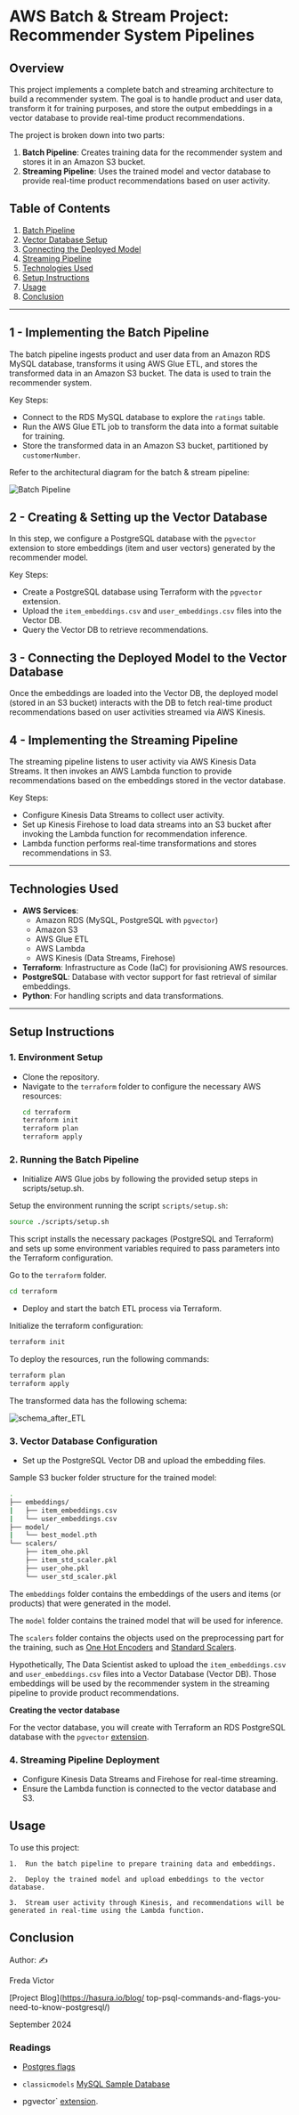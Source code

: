 # AWS Batch & Stream Project: Recommender System Pipelines

## Overview

This project implements a complete batch and streaming architecture to build a recommender system. The goal is to handle product and user data, transform it for training purposes, and store the output embeddings in a vector database to provide real-time product recommendations.

The project is broken down into two parts:
1. **Batch Pipeline**: Creates training data for the recommender system and stores it in an Amazon S3 bucket.
2. **Streaming Pipeline**: Uses the trained model and vector database to provide real-time product recommendations based on user activity.

## Table of Contents
1. [Batch Pipeline](#1---implementing-the-batch-pipeline)
2. [Vector Database Setup](#2---creating--setting-up-the-vector-database)
3. [Connecting the Deployed Model](#3---connecting-the-deployed-model-to-the-vector-database)
4. [Streaming Pipeline](#4---implementing-the-streaming-pipeline)
5. [Technologies Used](#technologies-used)
6. [Setup Instructions](#setup-instructions)
7. [Usage](#usage)
8. [Conclusion](#conclusion)


---

## 1 - Implementing the Batch Pipeline

The batch pipeline ingests product and user data from an Amazon RDS MySQL database, transforms it using AWS Glue ETL, and stores the transformed data in an Amazon S3 bucket. The data is used to train the recommender system.

Key Steps:
- Connect to the RDS MySQL database to explore the `ratings` table.
- Run the AWS Glue ETL job to transform the data into a format suitable for training.
- Store the transformed data in an Amazon S3 bucket, partitioned by `customerNumber`.

Refer to the architectural diagram for the batch & stream pipeline:

![Batch Pipeline](./images/BatchStreamPipeline.png)

## 2 - Creating & Setting up the Vector Database

In this step, we configure a PostgreSQL database with the `pgvector` extension to store embeddings (item and user vectors) generated by the recommender model.

Key Steps:
- Create a PostgreSQL database using Terraform with the `pgvector` extension.
- Upload the `item_embeddings.csv` and `user_embeddings.csv` files into the Vector DB.
- Query the Vector DB to retrieve recommendations.

## 3 - Connecting the Deployed Model to the Vector Database

Once the embeddings are loaded into the Vector DB, the deployed model (stored in an S3 bucket) interacts with the DB to fetch real-time product recommendations based on user activities streamed via AWS Kinesis.

## 4 - Implementing the Streaming Pipeline

The streaming pipeline listens to user activity via AWS Kinesis Data Streams. It then invokes an AWS Lambda function to provide recommendations based on the embeddings stored in the vector database.

Key Steps:
- Configure Kinesis Data Streams to collect user activity.
- Set up Kinesis Firehose to load data streams into an S3 bucket after invoking the Lambda function for recommendation inference.
- Lambda function performs real-time transformations and stores recommendations in S3.

---

## Technologies Used
- **AWS Services**: 
  - Amazon RDS (MySQL, PostgreSQL with `pgvector`)
  - Amazon S3
  - AWS Glue ETL
  - AWS Lambda
  - AWS Kinesis (Data Streams, Firehose)
- **Terraform**: Infrastructure as Code (IaC) for provisioning AWS resources.
- **PostgreSQL**: Database with vector support for fast retrieval of similar embeddings.
- **Python**: For handling scripts and data transformations.

---

## Setup Instructions

### 1. Environment Setup
- Clone the repository.
- Navigate to the `terraform` folder to configure the necessary AWS resources:
  ```bash
  cd terraform
  terraform init
  terraform plan
  terraform apply


### 2. Running the Batch Pipeline

- Initialize AWS Glue jobs by following the provided setup steps in scripts/setup.sh.

Setup the environment running the script `scripts/setup.sh`:

```bash
source ./scripts/setup.sh
```

This script installs the necessary packages (PostgreSQL and Terraform) and sets up some environment variables required to pass parameters into the Terraform configuration.


Go to the `terraform` folder. 

```bash
cd terraform
```

- Deploy and start the batch ETL process via Terraform.

Initialize the terraform configuration:

```bash
terraform init
```
To deploy the resources, run the following commands:

```bash
terraform plan
terraform apply
```

The transformed data has the following schema:    

![schema_after_ETL](./images/schema_after_ETL.png)

### 3. Vector Database Configuration

- Set up the PostgreSQL Vector DB and upload the embedding files.

Sample S3 bucker folder structure for the trained model:

```bash
.
├── embeddings/
|   ├── item_embeddings.csv
|   └── user_embeddings.csv
├── model/
|   └── best_model.pth   
└── scalers/
    ├── item_ohe.pkl
    ├── item_std_scaler.pkl
    ├── user_ohe.pkl
    └── user_std_scaler.pkl   
```

The `embeddings` folder contains the embeddings of the users and items (or products) that were generated in the model. 

The `model` folder contains the trained model that will be used for inference.

The `scalers` folder contains the objects used on the preprocessing part for 
the training, such as 
[One Hot Encoders](https://hackernoon.com/what-is-one-hot-encoding-why-and-when-do-you-have-to-use-it-e3c6186d008f) 
and [Standard Scalers](https://en.wikipedia.org/wiki/Feature_scaling).

Hypothetically, The Data Scientist asked to upload the `item_embeddings.csv` and `user_embeddings.csv` files into a Vector Database (Vector DB). Those embeddings will be used by the recommender system in the streaming pipeline to provide product recommendations. 


**Creating the vector database**

For the vector database, you will create with Terraform an RDS PostgreSQL database with the `pgvector` [extension](https://github.com/pgvector/pgvector). 


### 4. Streaming Pipeline Deployment

- Configure Kinesis Data Streams and Firehose for real-time streaming.
- Ensure the Lambda function is connected to the vector database and S3.


## Usage

To use this project:

	1.	Run the batch pipeline to prepare training data and embeddings.

	2.	Deploy the trained model and upload embeddings to the vector database.

	3.	Stream user activity through Kinesis, and recommendations will be generated in real-time using the Lambda function.


## Conclusion

Author: ✍️

Freda Victor

[Project Blog](https://hasura.io/blog/
top-psql-commands-and-flags-you-need-to-know-postgresql/)

September 2024

### Readings
- [Postgres flags](https://hasura.io/blog/top-psql-commands-and-flags-you-need-to-know-postgresql/)

- `classicmodels` [MySQL Sample Database](https://www.mysqltutorial.org/mysql-sample-database.aspx) 

- pgvector` [extension](https://github.com/pgvector/pgvector). 
